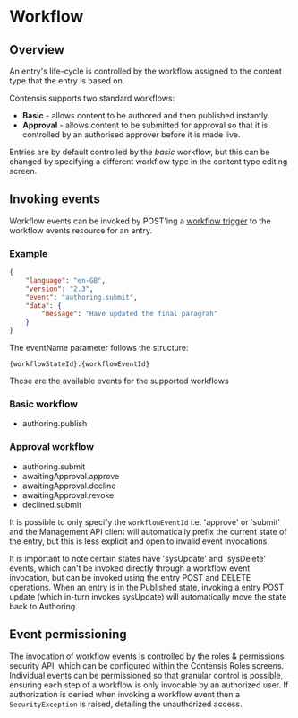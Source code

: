 # Workflow

## Overview

An entry's life-cycle is controlled by the workflow assigned to the content type that the entry is based on.

Contensis supports two standard workflows:

- **Basic** - allows content to be authored and then published instantly.
- **Approval** - allows content to be submitted for approval so that it is controlled by an authorised approver before it is made live.

Entries are by default controlled by the *basic* workflow, but this can be changed by specifying a different workflow type in the content type editing screen.

## Invoking events

Workflow events can be invoked by POST'ing a [workflow trigger](/models/workflow-trigger.md) to the workflow events resource for an entry.

### Example

```json
{
    "language": "en-GB",
    "version": "2.3",
    "event": "authoring.submit",
    "data": {
        "message": "Have updated the final paragrah"
    }
}
```

The eventName parameter follows the structure:

`{workflowStateId}.{workflowEventId}`

These are the available events for the supported workflows

### Basic workflow

- authoring.publish

### Approval workflow

- authoring.submit
- awaitingApproval.approve
- awaitingApproval.decline
- awaitingApproval.revoke
- declined.submit

It is possible to only specify the `workflowEventId` i.e. 'approve' or 'submit' and the Management API client will automatically prefix the current state of the entry, but this is less explicit and open to invalid event invocations.

It is important to note certain states have 'sysUpdate' and 'sysDelete' events, which can't be invoked directly through a workflow event invocation, but can be invoked using the entry POST and DELETE operations. When an entry is in the Published state, invoking a entry POST update (which in-turn invokes sysUpdate) will automatically move the state back to Authoring.

## Event permissioning

The invocation of workflow events is controlled by the roles & permissions security API, which can be configured within the Contensis Roles screens. Individual events can be permissioned so that granular control is possible, ensuring each step of a workflow is only invocable by an authorized user. If authorization is denied when invoking a workflow event then a `SecurityException` is raised, detailing the unauthorized access.
